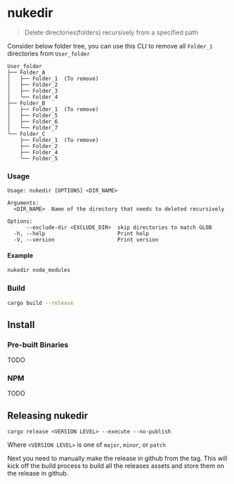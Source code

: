 # nukedir

> Delete directories(folders) recursively from a specified path

Consider below folder tree, you can use this CLI to remove all `Folder_1` directories from `User_folder`

```
User_folder
├── Folder_A
│   ├── Folder_1  (To remove)
│   ├── Folder_2
│   ├── Folder_3
│   └── Folder_4
├── Folder_B
│   ├── Folder_1  (To remove)
│   ├── Folder_5
│   ├── Folder_6
│   └── Folder_7
└── Folder_C
    ├── Folder_1  (To remove)
    ├── Folder_2
    ├── Folder_4
    └── Folder_5
```

### Usage

```
Usage: nukedir [OPTIONS] <DIR_NAME>

Arguments:
  <DIR_NAME>  Name of the directory that needs to deleted recursively

Options:
      --exclude-dir <EXCLUDE_DIR>  skip directories to match GLOB
  -h, --help                       Print help
  -V, --version                    Print version
```

#### Example

```sh
nukedir node_modules
```

### Build

```sh
cargo build --release
```

## Install

### Pre-built Binaries
TODO

### NPM
TODO


## Releasing nukedir

```
cargo release <VERSION LEVEL> --execute --no-publish
```

Where `<VERSION LEVEL>` is one of `major`, `minor`, or `patch`

Next you need to manually make the release in github from the tag. This will kick off the build process
to build all the releases assets and store them on the release in github. 
